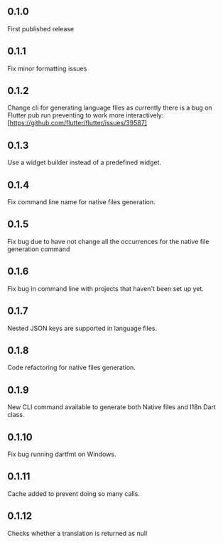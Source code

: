 ## 0.1.0

First published release

## 0.1.1

Fix minor formatting issues

## 0.1.2

Change cli for generating language files as currently there is a bug on Flutter pub run preventing to work more interactively: [https://github.com/flutter/flutter/issues/39587]

## 0.1.3

Use a widget builder instead of a predefined widget.

## 0.1.4

Fix command line name for native files generation.

## 0.1.5

Fix bug due to have not change all the occurrences for the native file generation command

## 0.1.6

Fix bug in command line with projects that haven't been set up yet.

## 0.1.7

Nested JSON keys are supported in language files.

## 0.1.8

Code refactoring for native files generation.

## 0.1.9

New CLI command available to generate both Native files and I18n Dart class.

## 0.1.10

Fix bug running dartfmt on Windows.

## 0.1.11

Cache added to prevent doing so many calls.

## 0.1.12

Checks whether a translation is returned as null